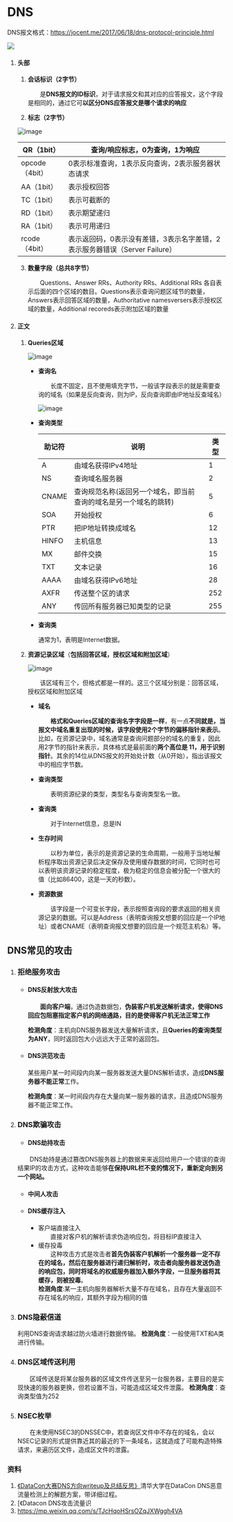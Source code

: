 # DNS

DNS报文格式：https://jocent.me/2017/06/18/dns-protocol-principle.html

![](https://github.com/AnchoretY/images/blob/master/blog/DNS%E6%8A%A5%E6%96%87%E6%95%B4%E4%BD%93%E6%A0%BC%E5%BC%8F.png?raw=true)

1. #### 头部

   1. **会话标识（2字节）**

      &emsp;&emsp;是**DNS报文的ID标识**，对于请求报文和其对应的应答报文，这个字段是相同的，通过它可**以区分DNS应答报文是哪个请求的响应**

   2. **标志（2字节）**

   ![image](https://raw.githubusercontent.com/AnchoretY/images/master/blog/image.png)

   | QR（1bit）     | 查询/响应标志，0为查询，1为响应                              |
   | -------------- | ------------------------------------------------------------ |
   | opcode（4bit） | 0表示标准查询，1表示反向查询，2表示服务器状态请求            |
   | AA（1bit）     | 表示授权回答                                                 |
   | TC（1bit）     | 表示可截断的                                                 |
   | RD（1bit）     | 表示期望递归                                                 |
   | RA（1bit）     | 表示可用递归                                                 |
   | rcode（4bit）  | 表示返回码，0表示没有差错，3表示名字差错，2表示服务器错误（Server Failure） |

   3. **数量字段（总共8字节）**

      &emsp;&emsp;Questions、Answer RRs、Authority RRs、Additional RRs 各自表示后面的四个区域的数目。Questions表示查询问题区域节的数量，Answers表示回答区域的数量，Authoritative namesversers表示授权区域的数量，Additional recoreds表示附加区域的数量

2. #### 正文

   1. **Queries区域**

      ![image](https://raw.githubusercontent.com/AnchoretY/images/master/blog/image.4w4wl9m4tb.png)

      - **查询名**

        &emsp;&emsp;长度不固定，且不使用填充字节，一般该字段表示的就是需要查询的域名（如果是反向查询，则为IP，反向查询即由IP地址反查域名）

        ![image](https://raw.githubusercontent.com/AnchoretY/images/master/blog/image.sobuceaw77p.png)

      - **查询类型**

        | 助记符 | 说明                                                         | 类型 |
        | ------ | ------------------------------------------------------------ | ---- |
        | A      | 由域名获得IPv4地址                                           | 1    |
        | NS     | 查询域名服务器                                               | 2    |
        | CNAME  | 查询规范名称(返回另一个域名，即当前查询的域名是另一个域名的跳转) | 5    |
        | SOA    | 开始授权                                                     | 6    |
        | PTR    | 把IP地址转换成域名                                           | 12   |
        | HINFO  | 主机信息                                                     | 13   |
        | MX     | 邮件交换                                                     | 15   |
        | TXT    | 文本记录                                                     | 16   |
        | AAAA   | 由域名获得IPv6地址                                           | 28   |
        | AXFR   | 传送整个区的请求                                             | 252  |
        | ANY    | 传回所有服务器已知类型的记录                                 | 255  |

      - **查询类**

        通常为1，表明是Internet数据。

   2. **资源记录区域**（**包括回答区域，授权区域和附加区域**）

      ![image](https://raw.githubusercontent.com/AnchoretY/images/master/blog/image.zz04rjm1a8c.png)

      &emsp;&emsp;该区域有三个，但格式都是一样的。这三个区域分别是：回答区域，授权区域和附加区域

      - **域名**

        &emsp;&emsp;**格式和Queries区域的查询名字字段是一样**，有一点**不同就是，当报文中域名重复出现的时候，该字段使用2个字节的偏移指针来表示**。比如，在资源记录中，域名通常是查询问题部分的域名的重复，因此用2字节的指针来表示，具体格式是最前面的**两个高位是 11，用于识别指针**。其余的14位从DNS报文的开始处计数（从0开始），指出该报文中的相应字节数。

      - **查询类型**

        &emsp;&emsp;表明资源纪录的类型，类型名与查询类型名一致。

      - **查询类**

        &emsp;&emsp;对于Internet信息，总是IN

      - **生存时间**

        &emsp;&emsp;以秒为单位，表示的是资源记录的生命周期，一般用于当地址解析程序取出资源记录后决定保存及使用缓存数据的时间，它同时也可以表明该资源记录的稳定程度，极为稳定的信息会被分配一个很大的值（比如86400，这是一天的秒数）。

      - **资源数据**

        &emsp;&emsp;该字段是一个可变长字段，表示按照查询段的要求返回的相关资源记录的数据。可以是Address（表明查询报文想要的回应是一个IP地址）或者CNAME（表明查询报文想要的回应是一个规范主机名）等。

## DNS常见的攻击

1. ### 拒绝服务攻击

   - #### DNS反射放大攻击

     &emsp;&emsp;**面向客户端**，通过伪造数据包，**伪装客户机发送解析请求，使得DNS回应包阻塞指定客户机的网络通路，目的是使得客户机无法正常工作**

     **检测角度**：主机向DNS服务器发送大量解析请求，且**Queries的查询类型为ANY**，同时返回包大小远远大于正常的返回包。

   - #### DNS洪范攻击

     某些用户某一时间段内向某一服务器发送大量DNS解析请求，造成**DNS服务器不能正常**工作。

     **检测角度**：某一时间段内存在大量向某一服务器的请求，且造成DNS服务器不能正常工作。

2. ### DNS欺骗攻击

   - #### DNS劫持攻击
    &emsp;&emsp;DNS劫持是通过篡改DNS服务器上的数据来来返回给用户一个错误的查询结果IP的攻击方式，这种攻击能够**在保持URL栏不变的情况下，重新定向到另一个网站。**
   - #### 中间人攻击
     
   - #### DNS缓存注入
      - 客户端直接注入  
         &emsp;&emsp;直接对客户机的解析请求伪造响应包，将目标IP直接注入
      - 缓存投毒  
         &emsp;&emsp;这种攻击方式是攻击者**首先伪装客户机解析一个服务器一定不存在的域名，然后在服务器进行递归解析时，攻击者向服务器发送伪造的响应包，同时将域名的权威服务器加入额外字段，一旦服务器将其缓存，则被投毒**。  
         **检测角度**:某一主机向服务器解析大量不存在域名，且存在大量返回不存在域名的响应，其额外字段为相同的值
   
3. ### DNS隐蔽信道
   利用DNS查询请求越过防火墙进行数据传输。
   **检测角度**：一般使用TXT和A类进行传输。
4. ### DNS区域传送利用
   &emsp;&emsp;区域传送是将某台服务器的区域文件传送至另一台服务器，主要目的是实现快速的服务器更换，但若设置不当，可能造成区域文件泄露。
   **检测角度**：查询类型值为252
5. ### NSEC枚举
   &emsp;&emsp;在未使用NSEC3的DNSSEC中，若查询区文件中不存在的域名，会以NSEC记录的形式提供靠近其的最近的下一条域名，这就造成了可能构造特殊请求，来遍历区文件，造成区文件的泄露。








### 资料

1. [《DataCon大赛DNS方向writeup及总结反思》](https://www.anquanke.com/post/id/179680)清华大学在DataCon DNS恶意流量检测上的解题方案，带详细过程。
2. [《Datacon DNS攻击流量识
3. https://mp.weixin.qq.com/s/TJcHqoHSrsOZqJXWggh4VA

